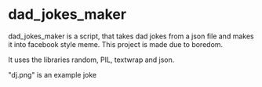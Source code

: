 # dad_jokes_maker
dad_jokes_maker is a script, that takes dad jokes from a json file and makes it into facebook style meme.
This project is made due to boredom.

It uses the libraries random, PIL, textwrap and json.

"dj.png" is an example joke

